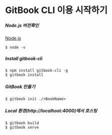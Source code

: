 ﻿# GitBook CLI 이용 시작하기

##### Node.js 버전확인
[Node.js](https://nodejs.org)
```
$ node -v
```

##### Install gitbook-cli
```
$ npm install gitbook-cli -g
$ gitbook install
```

##### GitBook 만들기
```
$ gitbook init ./<BookName>
```

##### Local 환경(http://localhost:4000)에서 호스팅
```
$ gitbook build
$ gitbook serve
```